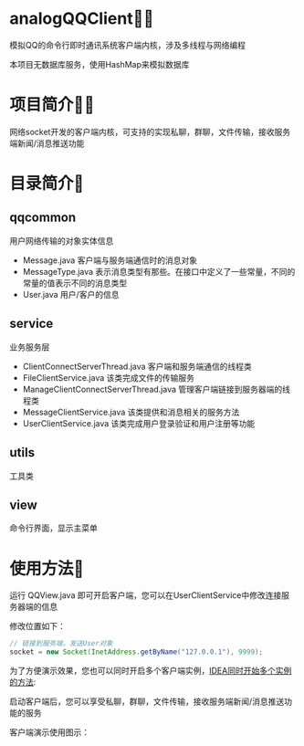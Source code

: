 # analogQQClient🤷‍♂️
模拟QQ的命令行即时通讯系统客户端内核，涉及多线程与网络编程

本项目无数据库服务，使用HashMap来模拟数据库

# 项目简介😶‍🌫️
网络socket开发的客户端内核，可支持的实现私聊，群聊，文件传输，接收服务端新闻/消息推送功能


# 目录简介🙌

## qqcommon
用户网络传输的对象实体信息
- Message.java 客户端与服务端通信时的消息对象
- MessageType.java 表示消息类型有那些。在接口中定义了一些常量，不同的常量的值表示不同的消息类型
- User.java 用户/客户的信息

## service
业务服务层
- ClientConnectServerThread.java 客户端和服务端通信的线程类
- FileClientService.java 该类完成文件的传输服务
- ManageClientConnectServerThread.java 管理客户端链接到服务器端的线程类
- MessageClientService.java 该类提供和消息相关的服务方法
- UserClientService.java 该类完成用户登录验证和用户注册等功能


## utils
工具类

## view
命令行界面，显示主菜单

# 使用方法🎈
运行 QQView.java 即可开启客户端，您可以在UserClientService中修改连接服务器端的信息

修改位置如下：
``` java
// 链接到服务端，发送User对象
socket = new Socket(InetAddress.getByName("127.0.0.1"), 9999);
```

为了方便演示效果，您也可以同时开启多个客户端实例，[IDEA同时开始多个实例的方法](https://blog.csdn.net/Gherbirthday0916/article/details/126306652?spm=1001.2014.3001.5501):

启动客户端后，您可以享受私聊，群聊，文件传输，接收服务端新闻/消息推送功能的服务

客户端演示使用图示：



